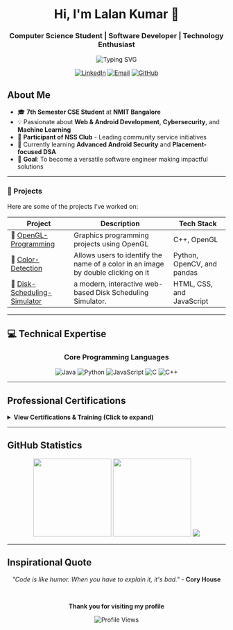 <div align="center">

# Hi, I'm **Lalan Kumar** 👋
### Computer Science Student | Software Developer | Technology Enthusiast

<img src="https://readme-typing-svg.herokuapp.com?font=Fira+Code&pause=1000&color=2E86AB&center=true&vCenter=true&width=500&lines=CSE+Student+at+NMIT+Bangalore;Full+Stack+Developer;Cybersecurity+Researcher;Machine+Learning+Enthusiast" alt="Typing SVG" />

<br>

[![LinkedIn](https://img.shields.io/badge/LinkedIn-0077B5?style=for-the-badge&logo=linkedin&logoColor=white)](https://www.linkedin.com/in/lalankumar17/)
[![Email](https://img.shields.io/badge/Email-D14836?style=for-the-badge&logo=gmail&logoColor=white)](mailto:iamlalan27@gmail.com)
[![GitHub](https://img.shields.io/badge/GitHub-181717?style=for-the-badge&logo=github&logoColor=white)](https://github.com/lalankumar17)

</div>


##  About Me

- 🎓 **7th Semester CSE Student** at **NMIT Bangalore**
- 💡 Passionate about **Web & Android Development**, **Cybersecurity**, and **Machine Learning**
- 🏅 **Participant of NSS Club** - Leading community service initiatives
- 🌱 Currently learning **Advanced Android Security** and **Placement-focused DSA**
- 🎯 **Goal**: To become a versatile software engineer making impactful solutions

---

### 🚀 Projects

Here are some of the projects I’ve worked on:

| Project | Description | Tech Stack |
|--------|-------------|------------|
| 🔐 [OpenGL-Programming](https://github.com/lalankumar17/OpenGL-Programming) | Graphics programming projects using OpenGL | C++, OpenGL |
| 🧵 [Color-Detection](https://github.com/lalankumar17/Color-Detection) | Allows users to identify the name of a color in an image by double clicking on it | Python, OpenCV, and pandas |
| 🧠 [Disk-Scheduling-Simulator](https://github.com/lalankumar17/Disk-Scheduling-Simulator) | a modern, interactive web-based Disk Scheduling Simulator. | HTML, CSS, and JavaScript |


---

## 💻 Technical Expertise

<div align="center">

### Core Programming Languages
![Java](https://img.shields.io/badge/Java-007396?style=for-the-badge&logo=openjdk&logoColor=white)
![Python](https://img.shields.io/badge/Python-3776AB?style=for-the-badge&logo=python&logoColor=white)
![JavaScript](https://img.shields.io/badge/JavaScript-F7DF1E?style=for-the-badge&logo=javascript&logoColor=black)
![C](https://img.shields.io/badge/C-A8B9CC?style=for-the-badge&logo=c&logoColor=black)
![C++](https://img.shields.io/badge/C++-00599C?style=for-the-badge&logo=cplusplus&logoColor=white)


</div>


</div>

---

## Professional Certifications

<details>
<summary><strong>View Certifications & Training (Click to expand)</strong></summary>

<br>

| Certification | Issuing Organization | Duration |
|---------------|---------------------|----------|
| Programming Using Java | Infosys Springboard | 113 hours + Assessment |
| Database Management Systems | Infosys Springboard | 63 hours 50 minutes |
| Operating Systems Fundamentals | Cisco Networking Academy | 12 hours |
| Machine Learning Foundation | Infosys Springboard | 17 hours + Assessment |
| Additive Manufacturing & Industry 4.0 | EOS @ NMIT | 24 hours |
| Cybersecurity and Ethical Hacking | NMIT Workshop | 3 Days Intensive |
| AWS Cloud Foundation | Amazon Web Services | 20 hours |
| Cybersecurity Tools and Technologies | Coursera | 20 hours 13 minutes |
| Introduction to Networking and Cloud Computing | Coursera | 20 hours |
| Oracle Cloud Infrastructure Foundations | Oracle University | 8 hours |

</details>

---


##  GitHub Statistics

<div align="center">

<img height="180em" src="https://github-readme-stats.vercel.app/api?username=lalankumar17&show_icons=true&hide_border=true&count_private=true&theme=tokyonight" />
<img height="180em" src="https://github-readme-stats.vercel.app/api/top-langs/?username=lalankumar17&layout=compact&hide_border=true&theme=tokyonight" />

<img src="https://github-readme-streak-stats.herokuapp.com/?user=lalankumar17&theme=tokyonight&hide_border=true" />

</div>

---


##  Inspirational Quote

<div align="center">

*"Code is like humor. When you have to explain it, it's bad."* - **Cory House**

<br>

**Thank you for visiting my profile**

<img src="https://komarev.com/ghpvc/?username=lalankumar17&style=flat-square&color=blue" alt="Profile Views" />

</div>


